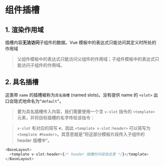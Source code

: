 # 组件插槽

## 1. 渲染作用域

插槽内容**无法访问**子组件的数据。Vue 模板中的表达式只能访问其定义时所处的作用域

> 父组件模板中的表达式只能访问父组件的作用域；子组件模板中的表达式只能访问子组件的作用域。

## 2. 具名插槽

这类带 `name` 的插槽被称为`具名插槽` (named slots)。没有提供 name 的 `<slot>` 出口会隐式地命名为`“default”`。

> 要为具名插槽传入内容，我们需要使用一个含 `v-slot` 指令的 `<template>` 元素，并将目标插槽的名字传给该指令：

> `v-slot` 有对应的简写 `#`，因此 `<template v-slot:header>` 可以简写为 `<template #header>`。其意思就是“将这部分模板片段传入子组件的 header 插槽中”。

```js
<BaseLayout>
  <template v-slot:header>{/* header 插槽的内容放这里 */}</template>
</BaseLayout>
```
